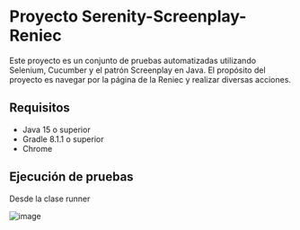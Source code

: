 # Proyecto Serenity-Screenplay-Reniec

Este proyecto es un conjunto de pruebas automatizadas utilizando Selenium, Cucumber y el patrón Screenplay en Java. El propósito del proyecto es navegar por la página de la Reniec y realizar diversas acciones.

## Requisitos

- Java 15 o superior
- Gradle 8.1.1 o superior
- Chrome

## Ejecución de pruebas

Desde la clase runner 

![image](https://github.com/user-attachments/assets/1bc57f03-f04d-4f22-8aab-c4d0480c23e2)

